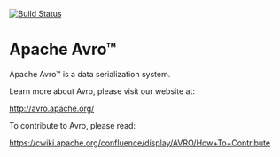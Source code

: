 [![Build Status](https://travis-ci.org/apache/avro.svg?branch=master)](https://travis-ci.org/apache/avro)

# Apache Avro™

Apache Avro™ is a data serialization system.

Learn more about Avro, please visit our website at:

  http://avro.apache.org/

To contribute to Avro, please read:

  https://cwiki.apache.org/confluence/display/AVRO/How+To+Contribute

